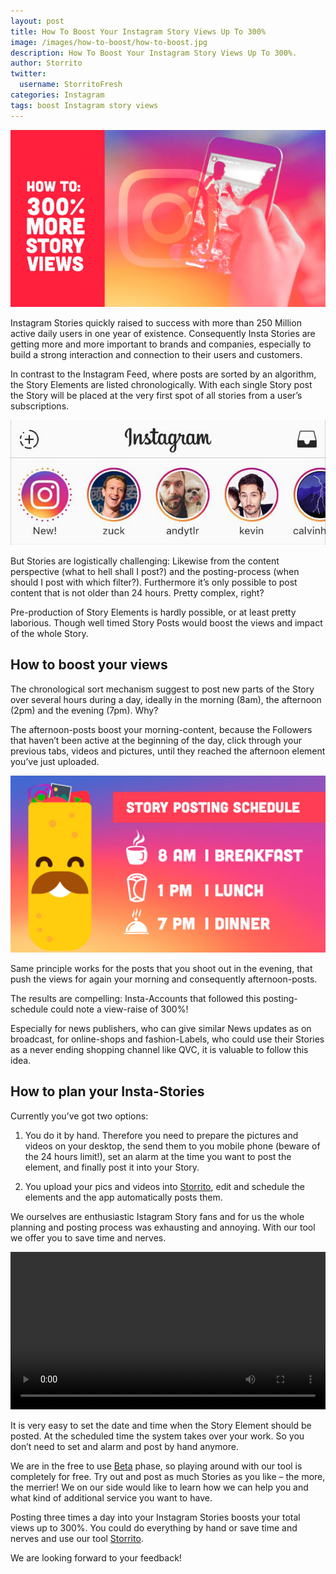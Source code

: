 ```yaml
---
layout: post
title: How To Boost Your Instagram Story Views Up To 300%
image: /images/how-to-boost/how-to-boost.jpg
description: How To Boost Your Instagram Story Views Up To 300%.
author: Storrito
twitter:
  username: StorritoFresh
categories: Instagram
tags: boost Instagram story views
---
```


![How to boost](/images/how-to-boost/how-to-boost.jpg "How to boost your story views")

Instagram Stories quickly raised to success with more than 250 Million active daily users in one year of existence. Consequently Insta Stories are getting more and more important to brands and companies, especially to build a strong interaction and connection to their users and customers.
<!--more-->

In contrast to the Instagram Feed, where posts are sorted by an algorithm, the Story Elements are listed chronologically. With each single Story post the Story will be placed at the very first spot of all stories from a user’s subscriptions.

![ig story](/images/how-to-boost/ig-story.jpg "Instagram stories")

But Stories are logistically challenging: Likewise from the content perspective (what to hell shall I post?) and the posting-process (when should I post with which filter?). Furthermore it’s only possible to post content that is not older than 24 hours. Pretty complex, right?

Pre-production of Story Elements is hardly possible, or at least pretty laborious. Though well timed Story Posts would boost the views and impact of the whole Story.

## How to boost your views

The chronological sort mechanism suggest to post new parts of the Story over several hours during a day, ideally in the morning (8am), the afternoon (2pm) and the evening (7pm). Why?

The afternoon-posts boost your morning-content, because the Followers that haven’t been active at the beginning of the day, click through your previous tabs, videos and pictures, until they reached the afternoon element you’ve just uploaded.

![posting schedule](/images/how-to-boost/posting-schedule.jpg "Schedule your posts")

Same principle works for the posts that you shoot out in the evening, that push the views for again your morning and consequently afternoon-posts.

The results are compelling: Insta-Accounts that followed this posting-schedule could note a view-raise of 300%!

Especially for news publishers, who can give similar News updates as on broadcast, for online-shops and fashion-Labels, who could use their Stories as a never ending shopping channel like QVC, it is valuable to follow this idea.

## How to plan your Insta-Stories

Currently you’ve got two options:

1. You do it by hand. Therefore you need to prepare the pictures and videos on your desktop, the send them to you mobile phone (beware of the 24 hours limit!), set an alarm at the time you want to post the element, and finally post it into your Story.

2. You upload your pics and videos into [Storrito](https://app.storrito.com/), edit and schedule the elements and the app automatically posts them.

We ourselves are enthusiastic Istagram Story fans and for us the whole planning and posting process was exhausting and annoying. With our tool we offer you to save time and nerves.

<video controls style="width: 100%;">
  <source src="http://storrito.com/wp-content/uploads/2017/10/schedule_story.mp4" type="video/mp4">
  Your browser does not support video tag.
</video>

It is very easy to set the date and time when the Story Element should be posted. At the scheduled time the system takes over your work. So you don’t need to set and alarm and post by hand anymore.

We are in the free to use [Beta](https://app.storrito.com/) phase, so playing around with our tool is completely for free. Try out and post as much Stories as you like – the more, the merrier! We on our side would like to learn how we can help you and what kind of additional service you want to have.

Posting three times a day into your Instagram Stories boosts your total views up to 300%. You could do everything by hand or save time and nerves and use our tool [Storrito](https://app.storrito.com/).

We are looking forward to your feedback!

